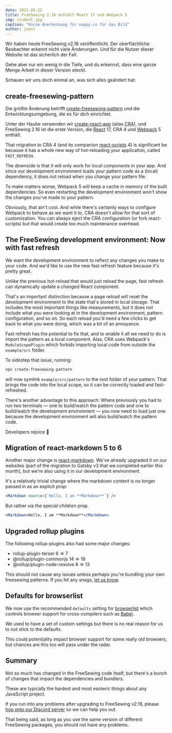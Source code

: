 ```yaml
---
date: 2021-05-22
title: FreeSewing 2.16 enthält React 17 und Webpack 5
img: student.jpg
caption: "Kurze Anerkennung für nappy.co für das Bild"
author: joost
---
```


Wir haben heute FreeSewing v2.16 veröffentlicht. Der oberflächliche Beobachter erkennt nicht viele Änderungen. Und für die Nutzer dieser Website ist das sicherlich der Fall.

Gehe aber nur ein wenig in die Tiefe, und du erkennst, dass eine ganze Menge Arbeit in dieser Version steckt.

Schauen wir uns doch einmal an, was sich alles geändert hat:

## create-freesewing-pattern

Die größte Änderung betrifft [create-freesewing-pattern](https://www.npmjs.com/package/create-freesewing-pattern) und die Entwicklungsumgebung, die es für dich einrichtet.

Unter der Haube verwenden wir [create-react-app](https://www.npmjs.com/package/create-react-app) (alias <abbr title='Create React App'>CRA</abbr>), und FreeSewing 2.16 ist die erste Version, die [React](https://reactjs.org/) 17, CRA 4 und [Webpack](https://webpack.js.org/) 5 enthält.

That migration to CRA 4 (and its companion [react-scripts](https://www.npmjs.com/package/react-scripts) 4) is significant be because it has a whole new way of hot-reloading your application, called `FAST_REFRESH`.

The downside is that it will only work for *local components* in your app. And since our development environment loads your pattern code as a (local) dependency, it does not reload when you change your pattern file.

To make matters worse, Webpack 5 will keep a cache in memory of the built dependencies. So even restarting the development environment won't show the changes you've made to your pattern.

Obviously, that ain't cool. And while there's certainly ways to configure Webpack to behave as we want it to, CRA doesn't allow for that sort of customization. You can always eject the CRA configuration (or fork react-scripts) but that would create too much maintenance overhead.

## The FreeSewing development environment: Now with fast refresh

We want the development environment to reflect any changes you make to your code. And we'd like to use the new fast refresh feature because it's pretty great.

Unlike the previous hot-reload that would just reload the page, fast refresh can dynamically update a changed React component.

That's an important distinction because a page reload will reset the development environment to the state that's stored in local storage. That includes the most important things like measurements, but it does not include what you were looking at in the development environment, pattern configuration, and so on. So each reload you'd need a few clicks to get back to what you were doing, which was a bit of an annoyance.

Fast refresh has the potential to fix that, and to enable it all we need to do is import the pattern as a local component. Alas, CRA uses Webpack's `ModuleScopePlugin` which forbids importing local code from outside the `example/src` folder.

To sidestep that issue, running:

```bash
npx create-freesewing-pattern
```

will now symlink `example/src/pattern` to the root folder of your pattern. That brings the code into the local scope, so it can be correctly loaded and fast-refreshed.

There's another advantage to this approach: Where previously you had to run two terminals — one to build/watch the pattern code and one to build/watch the development environment — you now need to load just one because the development environment will also build/watch the pattern code.

Developers rejoice 🎉

## Migration of react-markdown 5 to 6

Another major change is [react-markdown](https://www.npmjs.com/package/react-markdown). We've already upgraded it on our websites (part of the migration to Gatsby v3 that we completed earlier this month), but we're also using it in our development environment.

It's a relatively trivial change where the markdown content is no longer passed in as an explicit prop:

```jsx
<Markdown source={`Hello, I am **Markdown**`} />
```

But rather via the special *children* prop.

```jsx
<Markdown>Hello, I am **Markdown**</Markdown>
```

## Upgraded rollup plugins

The following rollup-plugins also had some major changes:

- rollup-plugin-terser 6 => 7
- @rollup/plugin-commonjs 14 => 19
- @rollup/plugin-node-resolve 8 => 13

This should not cause any issues unless perhaps you're bundling your own freesewing patterns. If you hit any snags, [let us know](https://discord.freesewing.org/).

## Defaults for browserlist

We now use the recommended `defaults` setting for [browserlist](https://github.com/browserslist/browserslist) which controls browser support for cross-compilers such as [Babel](https://babeljs.io/).

We used to have a set of custom settings but there is no real reason for us to not stick to the defaults.

This could potentiality impact browser support for some really old browsers, but chances are this too will pass under the radar.

## Summary

Not so much has changed in the FreeSewing code itself, but there's a bunch of changes that impact the dependencies and bundlers.

These are typically the hardest and most esoteric things about any JavaScript project.

If you run into any problems after upgrading to FreeSewing v2.16, please [hop onto our Discord server](https://discord.freesewing.org/) so we can help you out.

That being said, as long as you use the same version of different FreeSewing packages, you should not have any problems.

